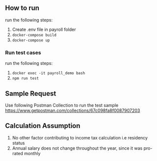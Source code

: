 ## How to run

run the following steps:

1. Create .env file in payroll folder
2. `docker-compose build`
3. `docker-compose up`

### Run test cases

run the following steps:

1. `docker exec -it payroll_demo bash`
2. `npm run test`

## Sample Request

Use following Postman Collection to run the test sample
https://www.getpostman.com/collections/67c098fa8f0087907203

## Calculation Assumption

1. No other factor contributing to income tax calculation i.e residency status
2. Annual salary does not change throughout the year, since it was pro-rated monthly
